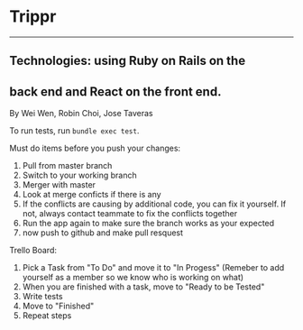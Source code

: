 # Trippr
---
## Technologies: using Ruby on Rails on the
back end and React on the front end.
---
By Wei Wen, Robin Choi, Jose Taveras

To run tests, run `bundle exec test`.


Must do items before you push your changes:

1. Pull from master branch
2. Switch to your working branch
3. Merger with master
4. Look at merge conficts if there is any
5. If the conflicts are causing by additional code, you can fix it yourself. If not, always contact teammate to fix the conflicts together
6. Run the app again to make sure the branch works as your expected
7. now push to github and make pull resquest


Trello Board:
1. Pick a Task from "To Do" and move it to "In Progess" (Remeber to add yourself as a member so we know who is working on what)
2. When you are finished with a task, move to "Ready to be Tested"
3. Write tests
4. Move to "Finished"
5. Repeat steps
